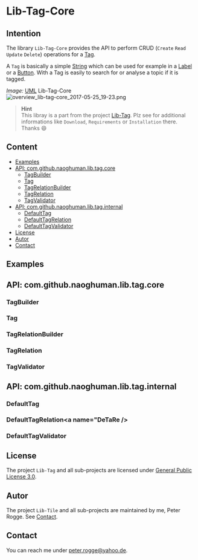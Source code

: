 Lib-Tag-Core
===



Intention
---

The library `Lib-Tag-Core` provides the API to perform CRUD (`Create` `Read` 
`Update` `Delete`) operations for a [Tag].

A `Tag` is basically a simple [String] which can be used for example in a [Label] or 
a [Button]. With a Tag is easily to search for or analyse a topic if it is tagged.

_Image:_ [UML] Lib-Tag-Core  
![overview_lib-tag-core_2017-05-25_19-23.png][overview_lib-tag-core_2017-05-25_19-23]

> __Hint__  
> This libray is a part from the project [Lib-Tag]. Plz see for additional 
> informations like `Download`, `Requirements` or `Installation` there. Thanks :smile:



Content
---

* [Examples](#Ex)
* [API: com.github.naoghuman.lib.tag.core](#LiTaCo)
    * [TagBuilder](#TaBu)
    * [Tag](#Ta)
    * [TagRelationBuilder](#TaReBu)
    * [TagRelation](#TaRe)
    * [TagValidator](#TaVa)
* [API: com.github.naoghuman.lib.tag.internal](#LiTaCoIn)
    * [DefaultTag](#DeTa)
    * [DefaultTagRelation](#DeTaRe)
    * [DefaultTagValidator](#DeTaVa)
* [License](#License)
* [Autor](#Autor)
* [Contact](#Contact)



Examples<a name="Ex" />
---



API: com.github.naoghuman.lib.tag.core<a name="LiTaCo" />
---


### TagBuilder<a name="TaBu" />


### Tag<a name="Ta" />


### TagRelationBuilder<a name="TaReBu" />


### TagRelation<a name="TaRe" />


### TagValidator<a name="TaVa" />



API: com.github.naoghuman.lib.tag.internal<a name="LiTaCoIn" />
---

### DefaultTag<a name="DeTa" />


### DefaultTagRelation<a name="DeTaRe />


### DefaultTagValidator<a name="DeTaVa" />



License<a name="License" />
---

The project `Lib-Tag` and all sub-projects are licensed under [General Public License 3.0].



Autor<a name="Autor" />
---

The project `Lib-Tile` and all sub-projects are maintained by me, Peter Rogge. See [Contact](#Contact).



Contact<a name="Contact" />
---

You can reach me under <peter.rogge@yahoo.de>.



[//]: # (Images)
[overview_lib-tag-core_2017-05-25_19-23]:https://cloud.githubusercontent.com/assets/8161815/26462105/c35caf22-417f-11e7-9831-fd6fadda85cb.png



[//]: # (Links)
[Button]:https://docs.oracle.com/javase/8/javafx/api/javafx/scene/control/Button.html
[General Public License 3.0]:http://www.gnu.org/licenses/gpl-3.0.en.html
[Label]:https://docs.oracle.com/javase/8/javafx/api/javafx/scene/control/Label.html
[Lib-Tag]:https://github.com/Naoghuman/lib-tag
[String]:https://docs.oracle.com/javase/8/docs/api/java/lang/String.html
[Tag]:https://github.com/Naoghuman/lib-tag/blob/master/lib-tag-core/src/main/java/com/github/naoghuman/lib/tag/core/Tag.java
[UML]:https://en.wikipedia.org/wiki/Unified_Modeling_Language
